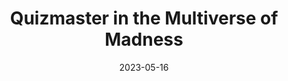 ---
layout: normal-quiz
title:  "Quizmaster in the Multiverse of Madness"
date: "2023-05-16"
categories:
  - Questions
---